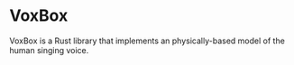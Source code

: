 # VoxBox
VoxBox is a Rust library that implements an physically-based
model of the human singing voice.
